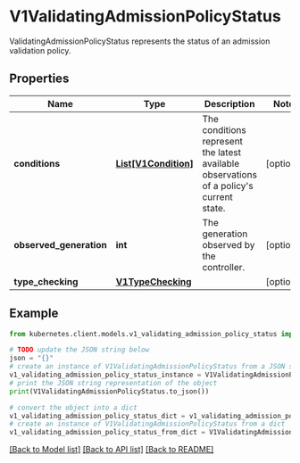 # V1ValidatingAdmissionPolicyStatus

ValidatingAdmissionPolicyStatus represents the status of an admission validation policy.

## Properties

Name | Type | Description | Notes
------------ | ------------- | ------------- | -------------
**conditions** | [**List[V1Condition]**](V1Condition.md) | The conditions represent the latest available observations of a policy&#39;s current state. | [optional] 
**observed_generation** | **int** | The generation observed by the controller. | [optional] 
**type_checking** | [**V1TypeChecking**](V1TypeChecking.md) |  | [optional] 

## Example

```python
from kubernetes.client.models.v1_validating_admission_policy_status import V1ValidatingAdmissionPolicyStatus

# TODO update the JSON string below
json = "{}"
# create an instance of V1ValidatingAdmissionPolicyStatus from a JSON string
v1_validating_admission_policy_status_instance = V1ValidatingAdmissionPolicyStatus.from_json(json)
# print the JSON string representation of the object
print(V1ValidatingAdmissionPolicyStatus.to_json())

# convert the object into a dict
v1_validating_admission_policy_status_dict = v1_validating_admission_policy_status_instance.to_dict()
# create an instance of V1ValidatingAdmissionPolicyStatus from a dict
v1_validating_admission_policy_status_from_dict = V1ValidatingAdmissionPolicyStatus.from_dict(v1_validating_admission_policy_status_dict)
```
[[Back to Model list]](../README.md#documentation-for-models) [[Back to API list]](../README.md#documentation-for-api-endpoints) [[Back to README]](../README.md)


